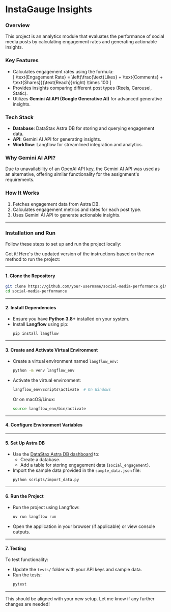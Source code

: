 

# **InstaGauge Insights**

### **Overview**  
This project is an analytics module that evaluates the performance of social media posts by calculating engagement rates and generating actionable insights.

### **Key Features**  
- Calculates engagement rates using the formula:  
  \[
  \text{Engagement Rate} = \left(\frac{\text{Likes} + \text{Comments} + \text{Shares}}{\text{Reach}}\right) \times 100
  \]
- Provides insights comparing different post types (Reels, Carousel, Static).
- Utilizes **Gemini AI API (Google Generative AI)** for advanced generative insights.

### **Tech Stack**  
- **Database**: DataStax Astra DB for storing and querying engagement data.  
- **API**: Gemini AI API for generating insights.  
- **Workflow**: Langflow for streamlined integration and analytics.  

### **Why Gemini AI API?**  
Due to unavailability of an OpenAI API key, the Gemini AI API was used as an alternative, offering similar functionality for the assignment's requirements.  

### **How It Works**  
1. Fetches engagement data from Astra DB.  
2. Calculates engagement metrics and rates for each post type.  
3. Uses Gemini AI API to generate actionable insights.

---

### **Installation and Run**

Follow these steps to set up and run the project locally:

Got it! Here's the updated version of the instructions based on the new method to run the project:

---


#### **1. Clone the Repository**
```bash
git clone https://github.com/your-username/social-media-performance.git
cd social-media-performance
```

---

#### **2. Install Dependencies**
- Ensure you have **Python 3.8+** installed on your system.
- Install **Langflow** using pip:
  ```bash
  pip install langflow
  ```

---

#### **3. Create and Activate Virtual Environment**
- Create a virtual environment named `langflow_env`:
  ```bash
  python -m venv langflow_env
  ```
- Activate the virtual environment:
  ```bash
  langflow_env\Scripts\activate  # On Windows
  ```
  Or on macOS/Linux:
  ```bash
  source langflow_env/bin/activate
  ```

---

#### **4. Configure Environment Variables**


---

#### **5. Set Up Astra DB**
- Use the [DataStax Astra DB dashboard](https://www.datastax.com/) to:
  - Create a database.
  - Add a table for storing engagement data (`social_engagement`).
- Import the sample data provided in the `sample_data.json` file:
  ```bash
  python scripts/import_data.py
  ```

---

#### **6. Run the Project**
- Run the project using Langflow:
  ```bash
  uv run langflow run
  ```
- Open the application in your browser (if applicable) or view console outputs.

---

#### **7. Testing**
To test functionality:
- Update the `tests/` folder with your API keys and sample data.
- Run the tests:
  ```bash
  pytest
  ```

---

This should be aligned with your new setup. Let me know if any further changes are needed!
